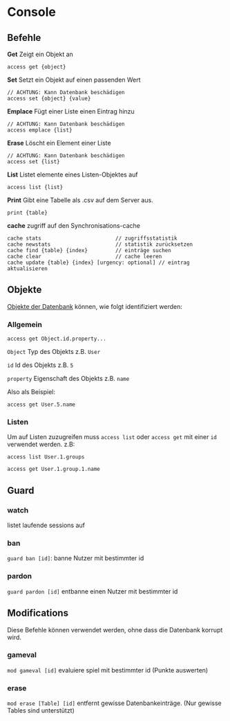 # Console

## Befehle

**Get** Zeigt ein Objekt an
```
access get {object}
```

**Set** Setzt ein Objekt auf einen passenden Wert
```
// ACHTUNG: Kann Datenbank beschädigen
access set {object} {value}
```

**Emplace** Fügt einer Liste einen Eintrag hinzu
```
// ACHTUNG: Kann Datenbank beschädigen
access emplace {list}
```

**Erase** Löscht ein Element einer Liste
```
// ACHTUNG: Kann Datenbank beschädigen
access set {list}
```

**List** Listet elemente eines Listen-Objektes auf
```
access list {list}
```
**Print** Gibt eine Tabelle als .csv auf dem Server aus.
```
print {table}
```

**cache** zugriff auf den Synchronisations-cache
```
cache stats                        // zugriffsstatistik
cache newstats                     // statistik zurücksetzen
cache find {table} {index}         // einträge suchen
cache clear                        // cache leeren
cache update {table} {index} [urgency: optional] // eintrag aktualisieren
```

## Objekte

[Objekte der Datenbank](./database.md) können, wie folgt identifiziert werden:

### Allgemein

```
access get Object.id.property...
```

`Object` Typ des Objekts z.B. `User`

`id` Id des Objekts z.B. `5`

`property` Eigenschaft des Objekts z.B. `name`

Also als Beispiel:

```
access get User.5.name
```

### Listen

Um auf Listen zuzugreifen muss `access list` oder `access get` mit einer `id` verwendet werden. z.B:

```
access list User.1.groups
```` 

```
access get User.1.group.1.name
```` 




## Guard

### watch
listet laufende sessions auf

### ban
`guard ban [id]`: banne Nutzer mit bestimmter id

### pardon
`guard pardon [id]` entbanne einen Nutzer mit bestimmter id

## Modifications

Diese Befehle können verwendet werden, ohne dass die Datenbank korrupt wird.

### gameval
`mod gameval [id]` evaluiere spiel mit bestimmter id (Punkte auswerten)

### erase
`mod erase [Table] [id]` entfernt gewisse Datenbankeinträge. (Nur gewisse Tables sind unterstützt)